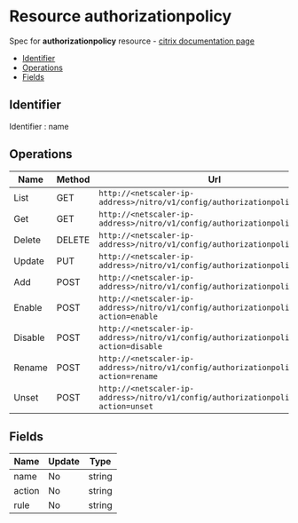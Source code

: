 # Resource authorizationpolicy

Spec for **authorizationpolicy** resource - [citrix documentation page](https://developer-docs.citrix.com/projects/netscaler-nitro-api/en/12.0/configuration/authorization/authorizationpolicy/authorizationpolicy/)

- [Identifier](#identifier)
- [Operations](#operations)
- [Fields](#fields)

## Identifier

Identifier : name

## Operations

| Name | Method | Url |
|----|----|----|
| List | GET | `http://<netscaler-ip-address>/nitro/v1/config/authorizationpolicy` |
| Get | GET | `http://<netscaler-ip-address>/nitro/v1/config/authorizationpolicy/<name>` |
| Delete | DELETE | `http://<netscaler-ip-address>/nitro/v1/config/authorizationpolicy/<name>` |
| Update | PUT | `http://<netscaler-ip-address>/nitro/v1/config/authorizationpolicy` |
| Add | POST | `http://<netscaler-ip-address>/nitro/v1/config/authorizationpolicy` |
| Enable | POST | `http://<netscaler-ip-address>/nitro/v1/config/authorizationpolicy?action=enable` |
| Disable | POST | `http://<netscaler-ip-address>/nitro/v1/config/authorizationpolicy?action=disable` |
| Rename | POST | `http://<netscaler-ip-address>/nitro/v1/config/authorizationpolicy?action=rename` |
| Unset | POST | `http://<netscaler-ip-address>/nitro/v1/config/authorizationpolicy?action=unset` |

## Fields

| Name | Update | Type |
|----|----|----|
| name | No | string |
| action | No | string |
| rule | No | string |

